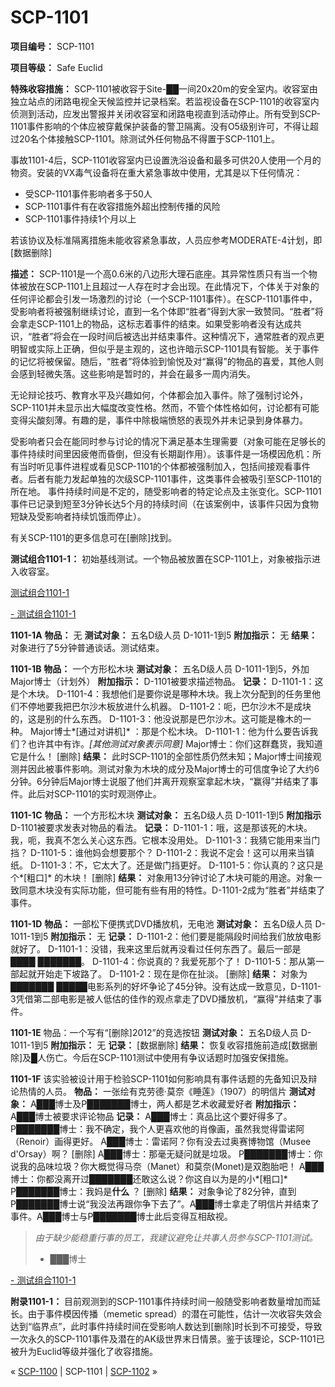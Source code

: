 # SCP-1101
                        


**项目编号：** SCP-1101

**项目等级：** Safe Euclid

**特殊收容措施：** SCP-1101被收容于Site-██一间20x20m的安全室内。收容室由独立站点的闭路电视全天候监控并记录档案。若监视设备在SCP-1101的收容室内侦测到活动，应发出警报并关闭收容室和闭路电视直到活动停止。所有受到SCP-1101事件影响的个体应被穿戴保护装备的警卫隔离。没有O5级别许可，不得让超过20名个体接触SCP-1101。除测试外任何物品不得置于SCP-1101上。

事故1101-4后，SCP-1101收容室内已设置洗浴设备和最多可供20人使用一个月的物资。安装的VX毒气设备将在重大紧急事故中使用，尤其是以下任何情况：

- 受SCP-1101事件影响者多于50人
- SCP-1101事件有在收容措施外超出控制传播的风险
- SCP-1101事件持续1个月以上

若该协议及标准隔离措施未能收容紧急事故，人员应参考MODERATE-4计划，即[数据删除]

**描述：** SCP-1101是一个高0.6米的八边形大理石底座。其异常性质只有当一个物体被放在SCP-1101上且超过一人存在时才会出现。在此情况下，个体关于对象的任何评论都会引发一场激烈的讨论（一个SCP-1101事件）。在SCP-1101事件中，受影响者将被强制继续讨论，直到一名个体即“胜者”得到大家一致赞同。“胜者”将会拿走SCP-1101上的物品，这标志着事件的结束。如果受影响者没有达成共识，“胜者”将会在一段时间后被选出并结束事件。这种情况下，通常胜者的观点更明智或实际上正确，但似乎是主观的，这也许暗示SCP-1101具有智能。关于事件的记忆将被保留。随后，“胜者”将体验到愉悦及对“赢得”的物品的喜爱，其他人则会感到轻微失落。这些影响是暂时的，并会在最多一周内消失。

无论辩论技巧、教育水平及兴趣如何，个体都会加入事件。除了强制讨论外，SCP-1101并未显示出大幅度改变性格。然而，不管个体性格如何，讨论都有可能变得尖酸刻薄。有趣的是，事件中除极端愤怒的表现外并未记录到身体暴力。

受影响者只会在能同时参与讨论的情况下满足基本生理需要（对象可能在足够长的事件持续时间里因疲倦而昏倒，但没有长期副作用）。该事件是一场模因危机：所有当时听见事件进程或看见SCP-1101的个体都被强制加入，包括间接观看事件者。后者有能力发起单独的次级SCP-1101事件，这类事件会被吸引至SCP-1101的所在地。
事件持续时间是不定的，随受影响者的特定论点及主张变化。SCP-1101事件已记录到短至3分钟长达5个月的持续时间（在该案例中，该事件只因为食物短缺及受影响者持续饥饿而停止）。

有关SCP-1101的更多信息可在[删除]找到。

**测试组合1101-1：** 初始基线测试。一个物品被放置在SCP-1101上，对象被指示进入收容室。


<a shape='rect' class='collapsible-block-link' href='javascript:;'>&#27979;&#35797;&#32452;&#21512;1101-1</a>

<a shape='rect' class='collapsible-block-link' href='javascript:;'>-&#160;&#27979;&#35797;&#32452;&#21512;1101-1</a>

**1101-1A** 
**物品：** 无
**测试对象：** 五名D级人员 D-1011-1到5
**附加指示：** 无
**结果：** 对象进行了5分钟普通谈话。测试结束。

**1101-1B** 
**物品：** 一个方形松木块
**测试对象：** 五名D级人员 D-1011-1到5，外加Major博士（计划外）
**附加指示：** D-1101被要求描述物品。
**记录：** 
D-1101-1：这是个木块。
D-1101-4：我想他们是要你说是哪种木块。我上次分配到的任务里他们不停地要我把巴尔沙木板放进什么机器。
D-1101-2：呃，巴尔沙木不是成块的，这是别的什么东西。
D-1101-3：他没说那是巴尔沙木。这可能是橡木的一种。
Major博士*[通过对讲机]* ：那是个松木块。
D-1101-1：他为什么要告诉我们？也许其中有诈。*[其他测试对象表示同意]* 
Major博士：你们这群蠢货，我知道它是什么！
[删除]
**结果：** 此时SCP-1101的全部性质仍然未知；Major博士间接观测并因此被事件影响。测试对象为木块的成分及Major博士的可信度争论了大约6分钟。6分钟后Major博士说服了他们并离开观察室拿起木块，“赢得”并结束了事件。此后对SCP-1101的实时观测停止。

**1101-1C** 
**物品：** 一个方形松木块
**测试对象：** 五名D级人员 D-1011-1到5
**附加指示** D-1101被要求发表对物品的看法。
**记录：** 
D-1101-1：哦，这是那该死的木块。我，呃，我真不怎么关心这东西。它根本没用处。
D-1101-3：我猜它能用来当门挡？
D-1101-5：谁他妈会想要那个？
D-1101-2：我说不定会！这可以用来当镇纸。
D-1101-3：不，它太大了。还是做门挡更好。
D-1101-5：你认真的？这只是个*[粗口]* 的木块！
[删除]
**结果：** 对象用13分钟讨论了木块可能的用途。对象一致同意木块没有实际功能，但可能有些有用的特性。D-1101-2成为“胜者”并结束了事件。

**1101-1D** 
**物品：** 一部松下便携式DVD播放机，无电池
**测试对象：** 五名D级人员 D-1011-1到5
**附加指示：** 无
**记录：** 
D-1101-2：他们要是能隔段时间给我们放放电影就好了。
D-1101-1：没错，我来这里后就再没看过任何东西了。最后一部是████ ███████。
D-1101-4：你说真的？我爱死那个了！
D-1101-5：那从第一部起就开始走下坡路了。
D-1101-2：现在是你在扯淡。
[删除]
**结果：** 对象为███████ █████电影系列的好坏争论了45分钟。没有达成一致意见，D-1101-3凭借第二部电影是被人低估的佳作的观点拿走了DVD播放机，“赢得”并结束了事件。

**1101-1E** 
物品：一个写有“[删除]2012”的竞选按钮
**测试对象：** 五名D级人员 D-1011-1到5
**附加指示：** 无
**记录：** 
[数据删除]
**结果：** 恢复收容措施前造成[数据删除]及█人伤亡。今后在SCP-1101测试中使用有争议话题时加强安保措施。

**1101-1F** 
该实验被设计用于检验SCP-1101如何影响具有事件话题的先备知识及辩论热情的人员。
**物品：**  一张绘有克劳德·莫奈《睡莲》（1907）的明信片
**测试对象：** A███博士及P███████博士，两人都是艺术收藏爱好者
**附加指示：** A███博士被要求评论物品
**记录：** 
A███博士：真品比这个要好得多了。
P███████博士：我不确定，我个人更喜欢他的肖像画，虽然我觉得雷诺阿（Renoir）画得更好。
A███博士：雷诺阿？你有没去过奥赛博物馆（Musee d'Orsay）啊？
[删除]
A███博士：那毫无疑问就是垃圾。
P███████博士：你说我的品味垃圾？你大概觉得马奈（Manet）和莫奈(Monet)是双胞胎吧！
A███博士：你都没离开过███████还敢这么说？你这自以为是的小*[粗口]* 
P███████博士：我妈是**什么** ？
[删除]
**结果：** 对象争论了82分钟，直到P███████博士说“我没法再跟你争下去了”。A███博士拿走了明信片并结束了事件。A███博士与P███████博士此后变得互相敌视。


> *由于缺少能稳重行事的员工，我建议避免让共事人员参与SCP-1101测试。* 
> 
> - ███博士
> 


<a shape='rect' class='collapsible-block-link' href='javascript:;'>-&#160;&#27979;&#35797;&#32452;&#21512;1101-1</a>


**附录1101-1：** 目前观测到的SCP-1101事件持续时间一般随受影响者数量增加而延长。由于事件模因传播（memetic spread）的潜在可能性，估计一次收容失效会达到“临界点”，此时事件持续时间在受影响人数达到[删除]时长到不可接受，导致一次永久的SCP-1101事件及潜在的AK级世界末日情景。鉴于该理论，SCP-1101已被升为Euclid等级并强化了收容措施。



« [SCP-1100](/scp-1100) | SCP-1101 | <a shape='rect' class='newpage' href='/scp-1102'>SCP-1102</a> »





                    